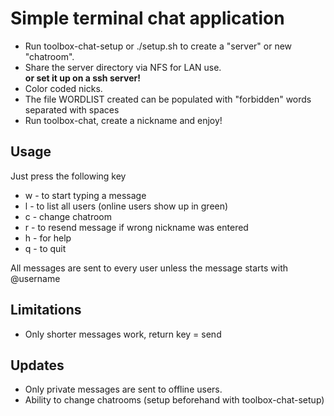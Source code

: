 # Simple terminal chat application
- Run toolbox-chat-setup or ./setup.sh to create a "server" or new "chatroom".
- Share the server directory via NFS for LAN use.<br>
  **or set it up on a ssh server!**
- Color coded nicks.
- The file WORDLIST created can be populated with "forbidden" words separated with spaces
- Run toolbox-chat, create a nickname and enjoy!

## Usage
Just press the following key

- w - to start typing a message
- l - to list all users (online users show up in green)
- c - change chatroom
- r - to resend message if wrong nickname was entered
- h - for help
- q - to quit

All messages are sent to every user unless the message starts with @username<br>

## Limitations

- Only shorter messages work, return key = send

## Updates

- Only private messages are sent to offline users.
- Ability to change chatrooms (setup beforehand with toolbox-chat-setup)

